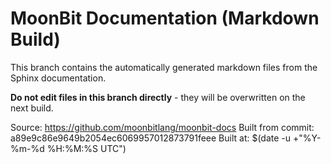 # MoonBit Documentation (Markdown Build)

This branch contains the automatically generated markdown files from the Sphinx documentation.

**Do not edit files in this branch directly** - they will be overwritten on the next build.

Source: https://github.com/moonbitlang/moonbit-docs
Built from commit: a89e9c86e9649b2054ec6069957012873791feee
Built at: $(date -u +"%Y-%m-%d %H:%M:%S UTC")
